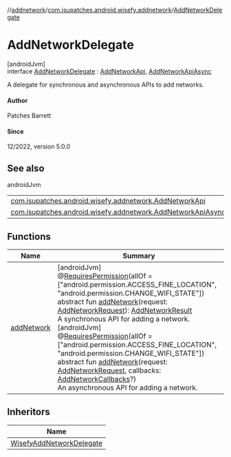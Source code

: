 //[addnetwork](../../../index.md)/[com.isupatches.android.wisefy.addnetwork](../index.md)/[AddNetworkDelegate](index.md)

# AddNetworkDelegate

[androidJvm]\
interface [AddNetworkDelegate](index.md) : [AddNetworkApi](../-add-network-api/index.md), [AddNetworkApiAsync](../-add-network-api-async/index.md)

A delegate for synchronous and asynchronous APIs to add networks.

#### Author

Patches Barrett

#### Since

12/2022, version 5.0.0

## See also

androidJvm

| | |
|---|---|
| [com.isupatches.android.wisefy.addnetwork.AddNetworkApi](../-add-network-api/index.md) |  |
| [com.isupatches.android.wisefy.addnetwork.AddNetworkApiAsync](../-add-network-api-async/index.md) |  |

## Functions

| Name | Summary |
|---|---|
| [addNetwork](../-add-network-api/add-network.md) | [androidJvm]<br>@[RequiresPermission](https://developer.android.com/reference/kotlin/androidx/annotation/RequiresPermission.html)(allOf = [&quot;android.permission.ACCESS_FINE_LOCATION&quot;, &quot;android.permission.CHANGE_WIFI_STATE&quot;])<br>abstract fun [addNetwork](../-add-network-api/add-network.md)(request: [AddNetworkRequest](../../com.isupatches.android.wisefy.addnetwork.entities/-add-network-request/index.md)): [AddNetworkResult](../../com.isupatches.android.wisefy.addnetwork.entities/-add-network-result/index.md)<br>A synchronous API for adding a network.<br>[androidJvm]<br>@[RequiresPermission](https://developer.android.com/reference/kotlin/androidx/annotation/RequiresPermission.html)(allOf = [&quot;android.permission.ACCESS_FINE_LOCATION&quot;, &quot;android.permission.CHANGE_WIFI_STATE&quot;])<br>abstract fun [addNetwork](../-add-network-api-async/add-network.md)(request: [AddNetworkRequest](../../com.isupatches.android.wisefy.addnetwork.entities/-add-network-request/index.md), callbacks: [AddNetworkCallbacks](../../com.isupatches.android.wisefy.addnetwork.callbacks/-add-network-callbacks/index.md)?)<br>An asynchronous API for adding a network. |

## Inheritors

| Name |
|---|
| [WisefyAddNetworkDelegate](../-wisefy-add-network-delegate/index.md) |
